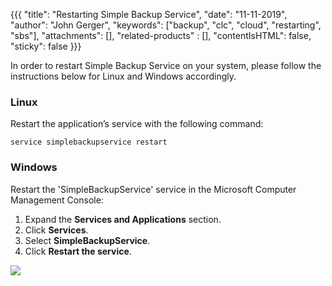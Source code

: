 {{{
  "title": "Restarting Simple Backup Service",
  "date": "11-11-2019",
  "author":  "John Gerger",
  "keywords": ["backup", "clc", "cloud", "restarting", "sbs"],
  "attachments": [],
  "related-products" : [],
  "contentIsHTML": false,
  "sticky": false
}}}

In order to restart Simple Backup Service on your system, please follow the instructions below for Linux and Windows accordingly.

### Linux
Restart the application’s service with the following command:

``service simplebackupservice restart``

### Windows
Restart the 'SimpleBackupService' service in the Microsoft Computer Management Console:

1. Expand the **Services and Applications** section.
2. Click **Services**.
3. Select **SimpleBackupService**.
4. Click **Restart the service**.

![](../images/backup/restarting-sbs/Windows_Computer_Management_Console.png)
